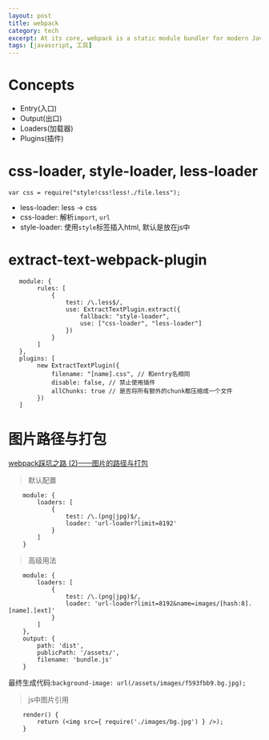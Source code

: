```yaml
---
layout: post
title: webpack
category: tech
excerpt: At its core, webpack is a static module bundler for modern JavaScript applications. When webpack processes your application, it recursively builds a dependency graph that includes every module your application needs, then packages all of those modules into one or more bundles.
tags: [javascript, 工具]
---
```


# Concepts
- Entry(入口)
- Output(出口)
- Loaders(加载器)
- Plugins(插件)

# css-loader, style-loader, less-loader
```
var css = require("style!css!less!./file.less");
```
- less-loader: less -> css
- css-loader: 解析`import`, `url`
- style-loader: 使用`style`标签插入html, 默认是放在js中

# extract-text-webpack-plugin
```
   module: {
        rules: [
            {
                test: /\.less$/,
                use: ExtractTextPlugin.extract({
                    fallback: "style-loader",
                    use: ["css-loader", "less-loader"]
                })
            }
        ]
   },
   plugins: [
        new ExtractTextPlugin({
            filename: "[name].css", // 和entry名相同
            disable: false, // 禁止使用插件
            allChunks: true // 是否将所有额外的chunk都压缩成一个文件
        })
   ]
```

# 图片路径与打包
[webpack踩坑之路 (2)——图片的路径与打包](https://www.cnblogs.com/ghost-xyx/p/5812902.html)

> 默认配置
```
    module: {
        loaders: [
            {
                test: /\.(png|jpg)$/,
                loader: 'url-loader?limit=8192'
            }
        ]
    }
```

>高级用法
```
    module: {
        loaders: [
            {
                test: /\.(png|jpg)$/,
                loader: 'url-loader?limit=8192&name=images/[hash:8].[name].[ext]'
            }
        ]
    },
    output: {
        path: 'dist',
        publicPath: '/assets/',
        filename: 'bundle.js'
    }
```
最终生成代码:`background-image: url(/assets/images/f593fbb9.bg.jpg);`

> js中图片引用
```
    render() {
        return (<img src={ require('./images/bg.jpg') } />);
    }
```

